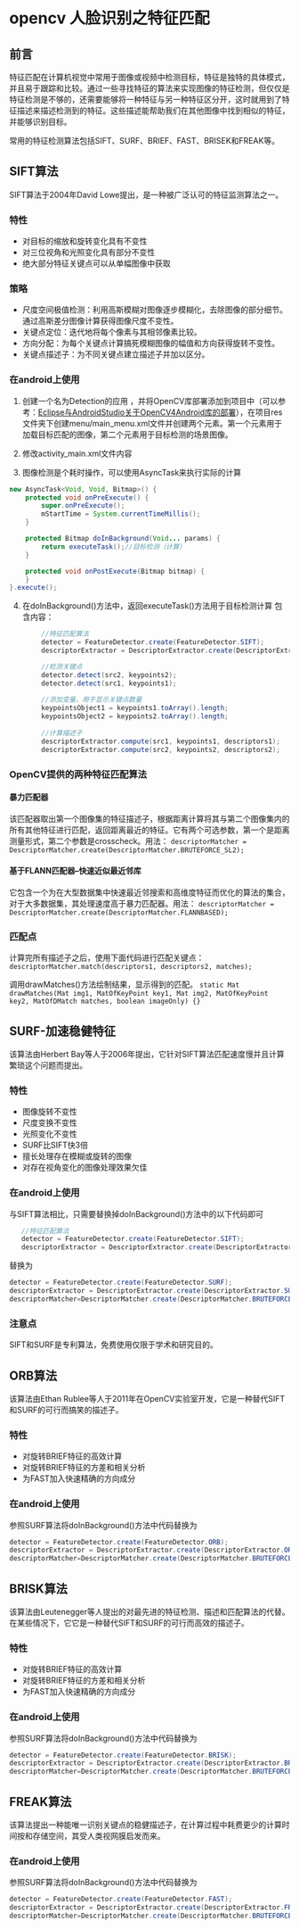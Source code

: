 # opencv 人脸识别之特征匹配
## 前言
特征匹配在计算机视觉中常用于图像或视频中检测目标，特征是独特的具体模式，并且易于跟踪和比较。通过一些寻找特征的算法来实现图像的特征检测，但仅仅是特征检测是不够的，还需要能够将一种特征与另一种特征区分开，这时就用到了特征描述来描述检测到的特征。这些描述能帮助我们在其他图像中找到相似的特征，并能够识别目标。

常用的特征检测算法包括SIFT、SURF、BRIEF、FAST、BRISEK和FREAK等。

## SIFT算法
SIFT算法于2004年David Lowe提出，是一种被广泛认可的特征监测算法之一。

### 特性
- 对目标的缩放和旋转变化具有不变性
- 对三位视角和光照变化具有部分不变性
- 绝大部分特征关键点可以从单幅图像中获取

### 策略
- 尺度空间极值检测：利用高斯模糊对图像逐步模糊化，去除图像的部分细节。通过高斯差分图像计算获得图像尺度不变性。
- 关键点定位：迭代地将每个像素与其相邻像素比较。
- 方向分配：为每个关键点计算搞死模糊图像的幅值和方向获得旋转不变性。
- 关键点描述子：为不同关键点建立描述子并加以区分。

### 在android上使用
1. 创建一个名为Detection的应用 ，并将OpenCV库部署添加到项目中（可以参考：[Eclipse与AndroidStudio关于OpenCV4Android库的部署](https://blog.csdn.net/gulingfengze/article/details/53439036 "Eclipse与AndroidStudio关于OpenCV4Android库的部署")），在项目res文件夹下创建menu/main_menu.xml文件并创建两个元素。第一个元素用于加载目标匹配的图像，第二个元素用于目标检测的场景图像。

2. 修改activity_main.xml文件内容

3. 图像检测是个耗时操作，可以使用AsyncTask来执行实际的计算
```java
new AsyncTask<Void, Void, Bitmap>() {
	protected void onPreExecute() {
		super.onPreExecute();
        mStartTime = System.currentTimeMillis();
    }

    protected Bitmap doInBackground(Void... params) {
		return executeTask();//目标检测（计算）
    }

    protected void onPostExecute(Bitmap bitmap) {
    }
}.execute();
```

4. 在doInBackground()方法中，返回executeTask()方法用于目标检测计算
包含内容：
```java
        //特征匹配算法
        detector = FeatureDetector.create(FeatureDetector.SIFT);
        descriptorExtractor = DescriptorExtractor.create(DescriptorExtractor.SIFT);

		//检测关键点
        detector.detect(src2, keypoints2);
        detector.detect(src1, keypoints1);
		
        //添加变量，用于显示关键点数量
        keypointsObject1 = keypoints1.toArray().length;
        keypointsObject2 = keypoints2.toArray().length;
		
        //计算描述子
        descriptorExtractor.compute(src1, keypoints1, descriptors1);
        descriptorExtractor.compute(src2, keypoints2, descriptors2);
```

### OpenCV提供的两种特征匹配算法
#### 暴力匹配器
该匹配器取出第一个图像集的特征描述子，根据距离计算将其与第二个图像集内的所有其他特征进行匹配，返回距离最近的特征。它有两个可选参数，第一个是距离测量形式，第二个参数是crosscheck。用法：
`descriptorMatcher = DescriptorMatcher.create(DescriptorMatcher.BRUTEFORCE_SL2);`

#### 基于FLANN匹配器–快速近似最近邻库
它包含一个为在大型数据集中快速最近邻搜索和高维度特征而优化的算法的集合，对于大多数据集，其处理速度高于暴力匹配器。用法：
`descriptorMatcher = DescriptorMatcher.create(DescriptorMatcher.FLANNBASED);`

### 匹配点
计算完所有描述子之后，使用下面代码进行匹配关键点：
`descriptorMatcher.match(descriptors1, descriptors2, matches);`

调用drawMatches()方法绘制结果，显示得到的匹配。
`static Mat drawMatches(Mat img1, MatOfKeyPoint key1, Mat img2, MatOfKeyPoint key2, MatOfDMatch matches, boolean imageOnly) {}`

## SURF-加速稳健特征
该算法由Herbert Bay等人于2006年提出，它针对SIFT算法匹配速度慢并且计算繁琐这个问题而提出。

### 特性
- 图像旋转不变性
- 尺度变换不变性
- 光照变化不变性
- SURF比SIFT快3倍
- 擅长处理存在模糊或旋转的图像
- 对存在视角变化的图像处理效果欠佳

### 在android上使用
与SIFT算法相比，只需要替换掉doInBackground()方法中的以下代码即可
```java
   //特征匹配算法
   detector = FeatureDetector.create(FeatureDetector.SIFT);
   descriptorExtractor = DescriptorExtractor.create(DescriptorExtractor.SIFT);
```
替换为
```java
detector = FeatureDetector.create(FeatureDetector.SURF);
descriptorExtractor = DescriptorExtractor.create(DescriptorExtractor.SURF);
descriptorMatcher=DescriptorMatcher.create(DescriptorMatcher.BRUTEFORCE_SL2);
```

### 注意点
SIFT和SURF是专利算法，免费使用仅限于学术和研究目的。

## ORB算法
该算法由Ethan Rublee等人于2011年在OpenCV实验室开发，它是一种替代SIFT和SURF的可行而搞笑的描述子。
### 特性
- 对旋转BRIEF特征的高效计算
- 对旋转BRIEF特征的方差和相关分析
- 为FAST加入快速精确的方向成分

### 在android上使用
参照SURF算法将doInBackground()方法中代码替换为
```java
detector = FeatureDetector.create(FeatureDetector.ORB);
descriptorExtractor = DescriptorExtractor.create(DescriptorExtractor.ORB);
descriptorMatcher=DescriptorMatcher.create(DescriptorMatcher.BRUTEFORCE_HAMMING);
```

## BRISK算法
该算法由Leutenegger等人提出的对最先进的特征检测、描述和匹配算法的代替。在某些情况下，它它是一种替代SIFT和SURF的可行而高效的描述子。
### 特性
- 对旋转BRIEF特征的高效计算
- 对旋转BRIEF特征的方差和相关分析
- 为FAST加入快速精确的方向成分

### 在android上使用
参照SURF算法将doInBackground()方法中代码替换为
```java
detector = FeatureDetector.create(FeatureDetector.BRISK);
descriptorExtractor = DescriptorExtractor.create(DescriptorExtractor.BRISK);
descriptorMatcher=DescriptorMatcher.create(DescriptorMatcher.BRUTEFORCE_HAMMING);
```

## FREAK算法
该算法提出一种能唯一识别关键点的稳健描述子，在计算过程中耗费更少的计算时间按和存储空间，其受人类视网膜启发而来。

### 在android上使用
参照SURF算法将doInBackground()方法中代码替换为
```java
detector = FeatureDetector.create(FeatureDetector.FAST);
descriptorExtractor = DescriptorExtractor.create(DescriptorExtractor.FREAK);
descriptorMatcher=DescriptorMatcher.create(DescriptorMatcher.BRUTEFORCE_HAMMING);
```



